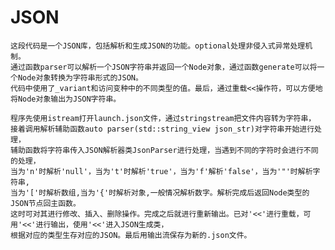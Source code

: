 # JSON
    这段代码是一个JSON库，包括解析和生成JSON的功能。optional处理非侵入式异常处理机制。
    通过函数parser可以解析一个JSON字符串并返回一个Node对象，通过函数generate可以将一个Node对象转换为字符串形式的JSON。
    代码中使用了_variant和访问变种中的不同类型的值。最后，通过重载<<操作符，可以方便地将Node对象输出为JSON字符串。

    程序先使用istream打开launch.json文件，通过stringstream把文件内容转为字符串，
    接着调用解析辅助函数auto parser(std::string_view json_str)对字符串开始进行处理，
    辅助函数将字符串传入JSON解析器类JsonParser进行处理，当遇到不同的字符时会进行不同的处理，
    当为'n'时解析'null'，当为't'时解析'true'，当为'f'解析'false'，当为'"'时解析字符串,
    当为'['时解析数组,当为'{'时解析对象,一般情况解析数字。解析完成后返回Node类型的JSON节点回主函数。
    这时可对其进行修改、插入、删除操作。完成之后就进行重新输出。已对'<<'进行重载，可用'<<'进行输出，使用'<<'进入JSON生成类，
    根据对应的类型生存对应的JSON。最后用输出流保存为新的.json文件。
